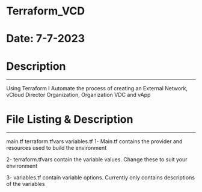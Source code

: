 # Terraform_VCD
# Date: 7-7-2023

# Description
-------------------------------------
Using Terraform I Automate the process of creating an External Network, vCloud Director Organization, Organization VDC and vApp

# File Listing & Description
-------------------------------------
main.tf
terraform.tfvars
variables.tf
1- Main.tf contains the provider and resources used to build the environment

2- terraform.tfvars contain the variable values. Change these to suit your environment

3- variables.tf contain variable options. Currently only contains descriptions of the variables
